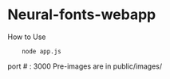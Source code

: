 # Neural-fonts-webapp

How to Use

        node app.js
  
  port # : 3000
   Pre-images are in public/images/

